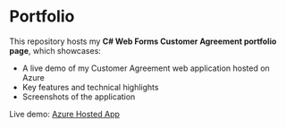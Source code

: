 # Portfolio

This repository hosts my **C# Web Forms Customer Agreement portfolio page**, which showcases:

- A live demo of my Customer Agreement web application hosted on Azure
- Key features and technical highlights
- Screenshots of the application

Live demo: [Azure Hosted App](https://customeragreement-cnefg9azggesbqhk.canadacentral-01.azurewebsites.net)

